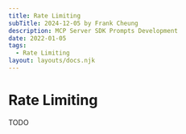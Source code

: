 ```yaml
---
title: Rate Limiting
subTitle: 2024-12-05 by Frank Cheung
description: MCP Server SDK Prompts Development
date: 2022-01-05
tags:
  - Rate Limiting
layout: layouts/docs.njk
---
```


# Rate Limiting

TODO